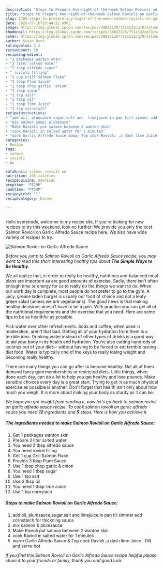 ```yaml
---
description: "Steps to Prepare Any-night-of-the-week Salmon Rovioli on Garlic Alfredo Sauce"
title: "Steps to Prepare Any-night-of-the-week Salmon Rovioli on Garlic Alfredo Sauce"
slug: 1708-steps-to-prepare-any-night-of-the-week-salmon-rovioli-on-garlic-alfredo-sauce
date: 2020-07-16T18:44:22.096Z
image: https://img-global.cpcdn.com/recipes/38832128/751x532cq70/salmon-rovioli-on-garlic-alfredo-sauce-recipe-main-photo.jpg
thumbnail: https://img-global.cpcdn.com/recipes/38832128/751x532cq70/salmon-rovioli-on-garlic-alfredo-sauce-recipe-main-photo.jpg
cover: https://img-global.cpcdn.com/recipes/38832128/751x532cq70/salmon-rovioli-on-garlic-alfredo-sauce-recipe-main-photo.jpg
author: Susan Hunt
ratingvalue: 3.2
reviewcount: 10
recipeingredient:
- "1 packages wanton skin"
- "2 liter salted water"
- "2 tbsp alfredo sauce"
- " rovioli filling"
- "1 cup Grill Salmon Flake"
- "3 tbsp Plum Sauce"
- "1 tbsp chop garlic  onion"
- "1 tbsp sugar"
- "1 tsp salt"
- "3 tbsp oil"
- "1 tbsp lime Juice"
- "1 tsp cornstach"
recipeinstructions:
- "add oil, plumsauce,sugar,salt and  limejuice in pan till simmer add cornstarch for thickning sauce"
- "mix salmon &amp; plumsauce"
- "Make Ravioli put salmon between 2 wanton skin"
- "cook Ravioli in salted water for 1 minutes"
- "warm Garlic Alfredo Sauce &amp; Top cook Ravioli ,a dash lime Juice . Dill and serve hot"
categories:
- Recipe
tags:
- salmon
- rovioli
- on

katakunci: salmon rovioli on 
nutrition: 155 calories
recipecuisine: American
preptime: "PT29M"
cooktime: "PT54M"
recipeyield: "1"
recipecategory: Dinner

---
```

<br>
Hello everybody, welcome to my recipe site, If you're looking for new recipes to try this weekend, look no further! We provide you only the best Salmon Rovioli on Garlic Alfredo Sauce recipe here. We also have wide variety of recipes to try.
<br>


![Salmon Rovioli on Garlic Alfredo Sauce](https://img-global.cpcdn.com/recipes/38832128/751x532cq70/salmon-rovioli-on-garlic-alfredo-sauce-recipe-main-photo.jpg)

<i>Before you jump to Salmon Rovioli on Garlic Alfredo Sauce recipe, you may want to read this short interesting healthy tips about <strong>The Simple Ways to Be Healthy</strong>.</i>

We all realize that, in order to really be healthy, nutritious and balanced meal plans are important as are good amounts of exercise. Sadly, there isn't often enough time or energy for us to really do the things we want to do. When our work day is complete, most people do not prefer to go to the gym. A juicy, grease laden burger is usually our food of choice and not a leafy green salad (unless we are vegetarians). The good news is that making healthy decisions doesn’t have to be a pain. With practice you can get all of the nutritional requirements and the exercise that you need. Here are some tips to be as healthful as possible.

Pick water over other refreshments. Soda and coffee, when used in moderation, aren't that bad. Getting all of your hydration from them is a terrible idea. Drinking water instead of other types of drinks is a good way to aid your body in its health and hydration. You’re also cutting hundreds of calories out of your diet— without having to be forced to eat terrible tasting diet food. Water is typically one of the keys to really losing weight and becoming really healthy.

There are many things you can go after to become healthy. Not all of them demand fancy gym memberships or restricted diets. Little things, when done each day, can do a lot to help you get healthy and lose pounds. Make sensible choices every day is a great start. Trying to get in as much physical exercise as possible is another. Don't forget that health isn't only about how much you weigh. It is more about making your body as sturdy as it can be. 


<i>We hope you got insight from reading it, now let's go back to salmon rovioli on garlic alfredo sauce recipe. To cook salmon rovioli on garlic alfredo sauce you need <strong>12</strong> ingredients and <strong>5</strong> steps. Here is how you achieve it.
</i>

##### The ingredients needed to make Salmon Rovioli on Garlic Alfredo Sauce:

1. Get 1 packages wanton skin
1. Prepare 2 liter salted water
1. You need 2 tbsp alfredo sauce
1. You need  rovioli filling
1. Get 1 cup Grill Salmon Flake
1. Provide 3 tbsp Plum Sauce
1. Use 1 tbsp chop garlic &amp; onion
1. You need 1 tbsp sugar
1. Use 1 tsp salt
1. Use 3 tbsp oil
1. You need 1 tbsp lime Juice
1. Use 1 tsp cornstach


##### Steps to make Salmon Rovioli on Garlic Alfredo Sauce:

1. add oil, plumsauce,sugar,salt and  limejuice in pan till simmer add cornstarch for thickning sauce
1. mix salmon &amp; plumsauce
1. Make Ravioli put salmon between 2 wanton skin
1. cook Ravioli in salted water for 1 minutes
1. warm Garlic Alfredo Sauce &amp; Top cook Ravioli ,a dash lime Juice . Dill and serve hot


<i>If you find this Salmon Rovioli on Garlic Alfredo Sauce recipe helpful please share it to your friends or family, thank you and good luck.</i>

